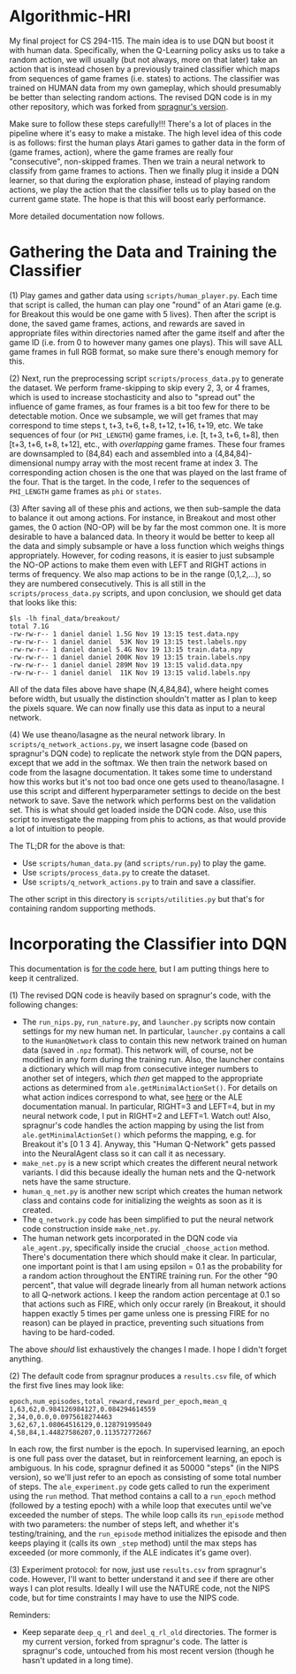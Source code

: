 # Algorithmic-HRI

My final project for CS 294-115. The main idea is to use DQN but boost it with human data. Specifically, when the Q-Learning policy asks us to take a random action, we will usually (but not always, more on that later) take an action that is instead chosen by a previously trained classifier which maps from sequences of game frames (i.e. states) to actions. The classifier was trained on HUMAN data from my own gameplay, which should presumably be better than selecting random actions. The revised DQN code is in my other repository, which was forked from [spragnur's version](https://github.com/DanielTakeshi/deep_q_rl).

Make sure to follow these steps carefully!!! There's a lot of places in the pipeline where it's easy to make a mistake. The high level idea of this code is as follows: first the human plays Atari games to gather data in the form of (game frames, action), where the game frames are really four "consecutive", non-skipped frames. Then we train a neural network to classify from game frames to actions. Then we finally plug it inside a DQN learner, so that during the exploration phase, instead of playing random actions, we play the action that the classifier tells us to play based on the current game state. The hope is that this will boost early performance.

More detailed documentation now follows.

# Gathering the Data and Training the Classifier

(1) Play games and gather data using `scripts/human_player.py`. Each time that script is called, the human can play one "round" of an Atari game (e.g. for Breakout this would be one game with 5 lives). Then after the script is done, the saved game frames, actions, and rewards are saved in appropriate files within directories named after the game itself and after the game ID (i.e. from 0 to however many games one plays). This will save ALL game frames in full RGB format, so make sure there's enough memory for this.

(2) Next, run the preprocessing script `scripts/process_data.py` to generate the dataset. We perform frame-skipping to skip every 2, 3, or 4 frames, which is used to increase stochasticity and also to "spread out" the influence of game frames, as four frames is a bit too few for there to be detectable motion. Once we subsample, we will get frames that may correspond to time steps t, t+3, t+6, t+8, t+12, t+16, t+19, etc. We take sequences of four (or `PHI_LENGTH`) game frames, i.e. [t, t+3, t+6, t+8], then [t+3, t+6, t+8, t+12], etc., with *overlapping* game frames. These four frames are downsampled to (84,84) each and assembled into a (4,84,84)-dimensional numpy array with the most recent frame at index 3. The corresponding action chosen is the one that was played on the last frame of the four. That is the target. In the code, I refer to the sequences of `PHI_LENGTH` game frames as `phi` or `states`.

(3) After saving all of these phis and actions, we then sub-sample the data to balance it out among actions. For instance, in Breakout and most other games, the 0 action (NO-OP) will be by far the most common one. It is more desirable to have a balanced data. In theory it would be better to keep all the data and simply subsample or have a loss function which weighs things appropriately. However, for coding reasons, it is easier to just subsample the NO-OP actions to make them even with LEFT and RIGHT actions in terms of frequency. We also map actions to be in the range (0,1,2,...), so they are numbered consecutively. This is all still in the `scripts/process_data.py` scripts, and upon conclusion, we should get data that looks like this:

```
$ls -lh final_data/breakout/
total 7.1G
-rw-rw-r-- 1 daniel daniel 1.5G Nov 19 13:15 test.data.npy
-rw-rw-r-- 1 daniel daniel  53K Nov 19 13:15 test.labels.npy
-rw-rw-r-- 1 daniel daniel 5.4G Nov 19 13:15 train.data.npy
-rw-rw-r-- 1 daniel daniel 200K Nov 19 13:15 train.labels.npy
-rw-rw-r-- 1 daniel daniel 289M Nov 19 13:15 valid.data.npy
-rw-rw-r-- 1 daniel daniel  11K Nov 19 13:15 valid.labels.npy
```

All of the data files above have shape (N,4,84,84), where height comes before width, but usually the distinction shouldn't matter as I plan to keep the pixels square. We can now finally use this data as input to a neural network.

(4) We use theano/lasagne as the neural network library. In `scripts/q_network_actions.py`, we insert lasagne code (based on spragnur's DQN code) to replicate the network style from the DQN papers, except that we add in the softmax. We then train the network based on code from the lasagne documentation. It takes some time to understand how this works but it's not too bad once one gets used to theano/lasagne. I use this script and different hyperparameter settings to decide on the best network to save. Save the network which performs best on the validation set. This is what should get loaded inside the DQN code. Also, use this script to investigate the mapping from phis to actions, as that would provide a lot of intuition to people.

The TL;DR for the above is that:

- Use `scripts/human_data.py` (and `scripts/run.py`) to play the game.
- Use `scripts/process_data.py` to create the dataset.
- Use `scripts/q_network_actions.py` to train and save a classifier.

The other script in this directory is `scripts/utilities.py` but that's for containing random supporting methods.

# Incorporating the Classifier into DQN

This documentation is [for the code here](https://github.com/DanielTakeshi/deep_q_rl), but I am putting things here to keep it centralized.

(1) The revised DQN code is heavily based on spragnur's code, with the following changes:

- The `run_nips.py`, `run_nature.py`, and `launcher.py` scripts now contain settings for my new human net. In particular, `launcher.py` contains a call to the `HumanQNetwork` class to contain this new network trained on human data (saved in `.npz` format). This network will, of course, not be modified in any form during the training run. Also, the launcher contains a dictionary which will map from consecutive integer numbers to another set of integers, which *then* get mapped to the appropriate actions as determined from `ale.getMinimalActionSet()`. For details on what action indices correspond to what, see [here](https://github.com/mgbellemare/Arcade-Learning-Environment/blob/master/doc/java-agent/code/src/ale/io/Actions.java) or the ALE documentation manual. In particular, RIGHT=3 and LEFT=4, but in my neural network code, I put in RIGHT=2 and LEFT=1. Watch out! Also, spragnur's code handles the action mapping by using the list from `ale.getMinimalActionSet()` which peforms the mapping, e.g. for Breakout it's [0 1 3 4]. Anyway, this "Human Q-Network" gets passed into the NeuralAgent class so it can call it as necessary.
- `make_net.py` is a new script which creates the different neural network variants. I did this because ideally the human nets and the Q-network nets have the same structure.
- `human_q_net.py` is another new script which creates the human network class and contains code for initializing the weights as soon as it is created.
- The `q_network.py` code has been simplified to put the neural network code construction inside `make_net.py`.
- The human network gets incorporated in the DQN code via `ale_agent.py`, specifically inside the crucial `_choose_action` method. There's documentation there which should make it clear. In particular, one important point is that I am using epsilon = 0.1 as the probability for a random action throughout the ENTIRE training run. For the other "90 percent", that value will degrade linearly from all human network actions to all Q-network actions. I keep the random action percentage at 0.1 so that actions such as FIRE, which only occur rarely (in Breakout, it should happen exactly 5 times per game unless one is pressing FIRE for no reason) can be played in practice, preventing such situations from having to be hard-coded.

The above *should* list exhaustively the changes I made. I hope I didn't forget anything.

(2) The default code from spragnur produces a `results.csv` file, of which the first five lines may look like:

```
epoch,num_episodes,total_reward,reward_per_epoch,mean_q
1,63,62,0.984126984127,0.084294614559
2,34,0,0.0,0.0975618274463
3,62,67,1.08064516129,0.128791995049
4,58,84,1.44827586207,0.113572772667
```

In each row, the first number is the epoch. In supervised learning, an epoch is one full pass over the dataset, but in reinforcement learning, an epoch is ambiguous. In his code, spragnur defined it as 50000 "steps" (in the NIPS version), so we'll just refer to an epoch as consisting of some total number of steps. The `ale_experiment.py` code gets called to run the experiment using the `run` method. That method contains a call to a `run_epoch` method (followed by a testing epoch) with a while loop that executes until we've exceeded the number of steps. The while loop calls its `run_episode` method with two parameters: the number of steps left, and whether it's testing/training, and the `run_episode` method initializes the episode and then keeps playing it (calls its own `_step` method) until the max steps has exceeded (or more commonly, if the ALE indicates it's game over).

(3) Experiment protocol: for now, just use `results.csv` from spragnur's code. However, I'll want to better understand it and see if there are other ways I can plot results. Ideally I will use the NATURE code, not the NIPS code, but for time constraints I may have to use the NIPS code.

Reminders:

- Keep separate `deep_q_rl` and `deel_q_rl_old` directories. The former is my current version, forked from spragnur's code. The latter is spragnur's code, untouched from his most recent version (though he hasn't updated in a long time). 
